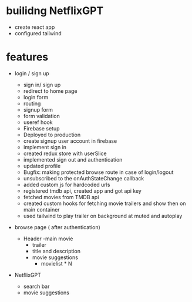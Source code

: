 # builidng NetflixGPT

- create react app
- configured tailwind


# features

- login / sign up
    - sign in/ sign up
    - redirect to home page
    - login form
    - routing
    - signup form
    - form validation
    - useref hook
    - Firebase setup
    - Deployed to production
    - create signup user account in firebase
    - implement sign in
    - created redux store with userSlice
    - implemented sign out and authentication
    - updated profile
    - Bugfix: making protected browse route in case of login/logout
    - unsubscribed to the onAuthStateChange callback
    - added custom.js for hardcoded urls
    - registered tmdb api, created app and got api key
    - fetched movies from TMDB api
    - created custom hooks for fetching movie trailers and show then on main container
    - used tailwind to play trailer on background at muted and autoplay


- browse page ( after authentication)
    - Header
    -main movie
        - trailer
        - title and description
        - movie suggestions
            - movielist * N

- NetflixGPT
    - search bar
    - movie suggestions 

